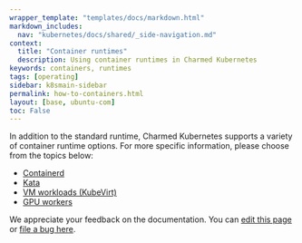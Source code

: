 ```yaml
---
wrapper_template: "templates/docs/markdown.html"
markdown_includes:
  nav: "kubernetes/docs/shared/_side-navigation.md"
context:
  title: "Container runtimes"
  description: Using container runtimes in Charmed Kubernetes
keywords: containers, runtimes
tags: [operating]
sidebar: k8smain-sidebar
permalink: how-to-containers.html
layout: [base, ubuntu-com]
toc: False
---
```


In addition to the standard runtime, Charmed Kubernetes supports a variety of container runtime options. For more specific information, please choose from the topics below:

- [Containerd](/kubernetes/docs/container-runtime)
- [Kata](/kubernetes/docs/kata)
- [VM workloads (KubeVirt)](/kubernetes/docs/kubevirt)
- [GPU workers](/kubernetes/docs/gpu-workers)


<!-- FEEDBACK -->
<div class="p-notification--information">
  <div class="p-notification__content">
    <p class="p-notification__message">We appreciate your feedback on the documentation. You can
    <a href="https://github.com/charmed-kubernetes/kubernetes-docs/edit/main/pages/k8s/how-to-containers.md" >edit this page</a>
    or
    <a href="https://github.com/charmed-kubernetes/kubernetes-docs/issues/new" >file a bug here</a>.</p>
  </div>
</div>